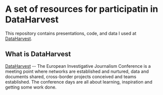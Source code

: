 # A set of resources for participatin in DataHarvest

This repository contains presentations, code, and data I used at [DataHarvest](https://dataharvest.eu/).

## What is DataHarvest

[DataHarvest](https://dataharvest.eu/about/) -- The European Investigative Journalism Conference is a meeting point where networks are established and nurtured, data and documents shared, cross-border projects conceived and teams established. The conference days are all about learning, inspiration and getting some work done.
